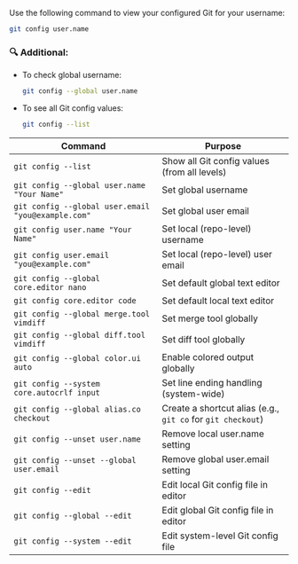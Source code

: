 
Use the following command to view your configured Git for your username:
```bash
git config user.name
```
### 🔍 Additional:
- To check global username:
    ```bash
    git config --global user.name
    ```
- To see all Git config values:
    ```bash
    git config --list
    ```

| **Command**                                        | **Purpose**                                                 |
| -------------------------------------------------- | ----------------------------------------------------------- |
| `git config --list`                                | Show all Git config values (from all levels)                |
| `git config --global user.name "Your Name"`        | Set global username                                         |
| `git config --global user.email "you@example.com"` | Set global user email                                       |
| `git config user.name "Your Name"`                 | Set local (repo-level) username                             |
| `git config user.email "you@example.com"`          | Set local (repo-level) user email                           |
| `git config --global core.editor nano`             | Set default global text editor                              |
| `git config core.editor code`                      | Set default local text editor                               |
| `git config --global merge.tool vimdiff`           | Set merge tool globally                                     |
| `git config --global diff.tool vimdiff`            | Set diff tool globally                                      |
| `git config --global color.ui auto`                | Enable colored output globally                              |
| `git config --system core.autocrlf input`          | Set line ending handling (system-wide)                      |
| `git config --global alias.co checkout`            | Create a shortcut alias (e.g., `git co` for `git checkout`) |
| `git config --unset user.name`                     | Remove local user.name setting                              |
| `git config --unset --global user.email`           | Remove global user.email setting                            |
| `git config --edit`                                | Edit local Git config file in editor                        |
| `git config --global --edit`                       | Edit global Git config file in editor                       |
| `git config --system --edit`                       | Edit system-level Git config file                           |


